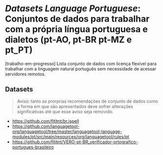 # _Datasets Language Portuguese_: Conjuntos de dados para trabalhar com a própria língua portuguesa e dialetos (pt-AO, pt-BR pt-MZ e pt_PT)
[trabalho-em-progresso] Lista conjunto de dados com licença flexível para
trabalhar com a linguagem natural português sem necessidade de acessar
servidores remotos.

## Datasets
> Aviso: tanto as prorprias recomendações de conjunto de dados como a forma em
que são apresentados deve sofrer alterações significativas até que esse aviso
seja removido.

- https://github.com/fititnt/br.ispell
- https://github.com/languagetool-org/languagetool/tree/master/languagetool-language-modules/pt/src/main/resources/org/languagetool/rules/pt
- https://github.com/fititnt/VERO-pt-BR_verificador-ortografico-portugues-brasileiro
